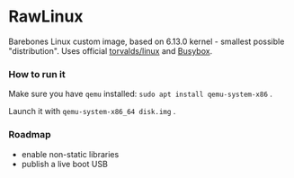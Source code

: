 # RawLinux

Barebones Linux custom image, based on 6.13.0 kernel - smallest possible "distribution". Uses official [torvalds/linux](https://github.com/torvalds/linux) and [Busybox](https://git.busybox.net/busybox).

### How to run it

Make sure you have `qemu` installed: `sudo apt install qemu-system-x86` .

Launch it with `qemu-system-x86_64 disk.img` .

### Roadmap

* enable non-static libraries
* publish a live boot USB
